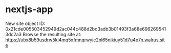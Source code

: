 # nextjs-app
New site object ID: 0x21cde005503452949d2ac044c488d2bd3adb3b01493f3a68e6962695413dc2a3
Browse the resulting site at: https://ubx8b59usdrw5ki4mq5xfmnqrwyic2nl65nikiuy51d7u4p7n.walrus.site

